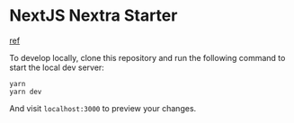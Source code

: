 # NextJS Nextra Starter
[ref](https://nextra.vercel.app/get-started)

To develop locally, clone this repository and run the following command to start the local dev server:

```
yarn
yarn dev
```

And visit `localhost:3000` to preview your changes.

